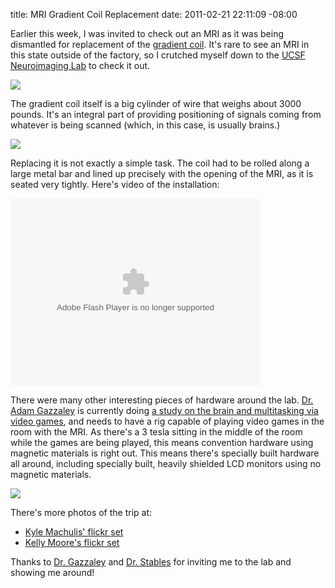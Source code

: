 title: MRI Gradient Coil Replacement
date: 2011-02-21 22:11:09 -08:00

Earlier this week, I was invited to check out an MRI as it was being
dismantled for replacement of the [gradient coil][1]. It's rare to see
an MRI in this state outside of the factory, so I crutched myself down
to the [UCSF Neuroimaging Lab][2] to check it out.

[![](http://farm6.static.flickr.com/5095/5465339519_cd95ba4e61_m.jpg)](http://www.flickr.com/photos/subgirl13/5465339519/ "Untitled by subgirl13, on Flickr")

The gradient coil itself is a big cylinder of wire that weighs about
3000 pounds. It's an integral part of providing positioning of signals
coming from whatever is being scanned (which, in this case, is usually
brains.)

[![](http://farm6.static.flickr.com/5177/5465389055_bb4ec69bcc_m.jpg)](http://www.flickr.com/photos/subgirl13/5465389055/ "Untitled by subgirl13, on Flickr")

Replacing it is not exactly a simple task. The coil had to be rolled
along a large metal bar and lined up precisely with the opening of the
MRI, as it is seated very tightly. Here's video of the installation:

<object type="application/x-shockwave-flash" width="400" height="300" data="http://www.flickr.com/apps/video/stewart.swf?v=71377" classid="clsid:D27CDB6E-AE6D-11cf-96B8-444553540000"> <param name="flashvars" value="intl_lang=en-us&photo_secret=86f326e1fa&photo_id=5452564104"></param> <param name="movie" value="http://www.flickr.com/apps/video/stewart.swf?v=71377"></param> <param name="bgcolor" value="#000000"></param> <param name="allowFullScreen" value="true"></param><embed type="application/x-shockwave-flash" src="http://www.flickr.com/apps/video/stewart.swf?v=71377" bgcolor="#000000" allowfullscreen="true" flashvars="intl_lang=en-us&photo_secret=86f326e1fa&photo_id=5452564104" height="300" width="400"></embed></object>

There were many other interesting pieces of hardware around the
lab. [Dr. Adam Gazzaley][3] is currently doing
[a study on the brain and multitasking via video games][6], and needs
to have a rig capable of playing video games in the room with the
MRI. As there's a 3 tesla sitting in the middle of the room while the
games are being played, this means convention hardware using magnetic
materials is right out. This means there's specially built hardware
all around, including specially built, heavily shielded LCD monitors
using no magnetic materials.

[![](http://farm6.static.flickr.com/5213/5465355607_cc107325cf_m.jpg)](http://www.flickr.com/photos/subgirl13/5465355607/ "Untitled by subgirl13, on Flickr")

There's more photos of the trip at:

* [Kyle Machulis' flickr set][5]
* [Kelly Moore's flickr set][4]

Thanks to [Dr. Gazzaley][3] and [Dr. Stables][2] for inviting
me to the lab and showing me around!

[1]: http://www.mr-tip.com/serv1.php?type=db1&dbs=Gradient%20Coil
[2]: http://sfnic.ucsf.edu/
[3]: http://gazzaleylab.ucsf.edu/
[4]: http://www.flickr.com/photos/qdot76367/sets/72157625945838235/
[5]: http://www.flickr.com/photos/subgirl13/sets/72157626104391536/with/5465339519/
[6]: http://bits.blogs.nytimes.com/2010/12/29/my-brain-on-video-games/
